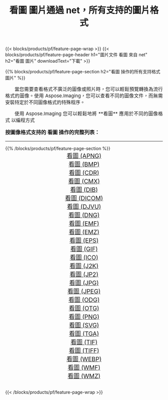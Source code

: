 ﻿---
title: 看圖 圖片通過 net，所有支持的圖片格式 
weight: 3920
url: /zh-hant/net/viewer/ 
lang: zh-hant
langdirlevel: 2
locales: zh-hans,ja,it,ru,de,es,fr,nl,id,lt,pl,pt,vi,tr,ko,zh-hant,ar,hi,th,sv,cs,uk,he
description: 使用 Aspose.Imaging 你可以輕鬆地通過 net 獲取 看圖 圖像
---

{{< blocks/products/pf/feature-page-wrap >}}
{{< blocks/products/pf/feature-page-header h1="圖片文件 看圖 來自 net" h2="看圖 圖片" downloadText="下載" >}}


{{% blocks/products/pf/feature-page-section  h2="看圖 操作的所有支持格式 圖片" %}}
<p align="justify" style="text-indent:2em;font-size:15px;">
當您需要查看格式不廣泛的圖像或照片時，您可以輕鬆預覽轉換為流行格式的圖像。使用 Aspose.Imaging，您可以查看不同的圖像文件，而無需安裝特定於不同圖像格式的特殊程序。
</p>
<p align="justify" style="text-indent:2em;font-size:15px;">
使用 Aspose.Imaging 您可以輕鬆地將 **看圖** 應用於不同的圖像格式 以編程方式
</p>
<h3 style="margin-top:16px;">
按圖像格式支持的 看圖 操作的完整列表：
</h3>
<hr/>
{{% /blocks/products/pf/feature-page-section %}}
<div class="container-fluid productfamilypage bg-gray">
    <div class="convertypes bg-gray agp-content section">
        <div class="container">
		<div class="row other-converters" style="gap: 10px;font-size: 19px;text-align:center;">
		    <div class='col-md-3 other-converter remove-lp remove-rp'><a href="/imaging/zh-hant/net/viewer/apng/" style="padding:15px;">看圖 (APNG)</a></div><div class='col-md-3 other-converter remove-lp remove-rp'><a href="/imaging/zh-hant/net/viewer/bmp/" style="padding:15px;">看圖 (BMP)</a></div><div class='col-md-3 other-converter remove-lp remove-rp'><a href="/imaging/zh-hant/net/viewer/cdr/" style="padding:15px;">看圖 (CDR)</a></div><div class='col-md-3 other-converter remove-lp remove-rp'><a href="/imaging/zh-hant/net/viewer/cmx/" style="padding:15px;">看圖 (CMX)</a></div><div class='col-md-3 other-converter remove-lp remove-rp'><a href="/imaging/zh-hant/net/viewer/dib/" style="padding:15px;">看圖 (DIB)</a></div><div class='col-md-3 other-converter remove-lp remove-rp'><a href="/imaging/zh-hant/net/viewer/dicom/" style="padding:15px;">看圖 (DICOM)</a></div><div class='col-md-3 other-converter remove-lp remove-rp'><a href="/imaging/zh-hant/net/viewer/djvu/" style="padding:15px;">看圖 (DJVU)</a></div><div class='col-md-3 other-converter remove-lp remove-rp'><a href="/imaging/zh-hant/net/viewer/dng/" style="padding:15px;">看圖 (DNG)</a></div><div class='col-md-3 other-converter remove-lp remove-rp'><a href="/imaging/zh-hant/net/viewer/emf/" style="padding:15px;">看圖 (EMF)</a></div><div class='col-md-3 other-converter remove-lp remove-rp'><a href="/imaging/zh-hant/net/viewer/emz/" style="padding:15px;">看圖 (EMZ)</a></div><div class='col-md-3 other-converter remove-lp remove-rp'><a href="/imaging/zh-hant/net/viewer/eps/" style="padding:15px;">看圖 (EPS)</a></div><div class='col-md-3 other-converter remove-lp remove-rp'><a href="/imaging/zh-hant/net/viewer/gif/" style="padding:15px;">看圖 (GIF)</a></div><div class='col-md-3 other-converter remove-lp remove-rp'><a href="/imaging/zh-hant/net/viewer/ico/" style="padding:15px;">看圖 (ICO)</a></div><div class='col-md-3 other-converter remove-lp remove-rp'><a href="/imaging/zh-hant/net/viewer/j2k/" style="padding:15px;">看圖 (J2K)</a></div><div class='col-md-3 other-converter remove-lp remove-rp'><a href="/imaging/zh-hant/net/viewer/jp2/" style="padding:15px;">看圖 (JP2)</a></div><div class='col-md-3 other-converter remove-lp remove-rp'><a href="/imaging/zh-hant/net/viewer/jpg/" style="padding:15px;">看圖 (JPG)</a></div><div class='col-md-3 other-converter remove-lp remove-rp'><a href="/imaging/zh-hant/net/viewer/jpeg/" style="padding:15px;">看圖 (JPEG)</a></div><div class='col-md-3 other-converter remove-lp remove-rp'><a href="/imaging/zh-hant/net/viewer/odg/" style="padding:15px;">看圖 (ODG)</a></div><div class='col-md-3 other-converter remove-lp remove-rp'><a href="/imaging/zh-hant/net/viewer/otg/" style="padding:15px;">看圖 (OTG)</a></div><div class='col-md-3 other-converter remove-lp remove-rp'><a href="/imaging/zh-hant/net/viewer/png/" style="padding:15px;">看圖 (PNG)</a></div><div class='col-md-3 other-converter remove-lp remove-rp'><a href="/imaging/zh-hant/net/viewer/svg/" style="padding:15px;">看圖 (SVG)</a></div><div class='col-md-3 other-converter remove-lp remove-rp'><a href="/imaging/zh-hant/net/viewer/tga/" style="padding:15px;">看圖 (TGA)</a></div><div class='col-md-3 other-converter remove-lp remove-rp'><a href="/imaging/zh-hant/net/viewer/tif/" style="padding:15px;">看圖 (TIF)</a></div><div class='col-md-3 other-converter remove-lp remove-rp'><a href="/imaging/zh-hant/net/viewer/tiff/" style="padding:15px;">看圖 (TIFF)</a></div><div class='col-md-3 other-converter remove-lp remove-rp'><a href="/imaging/zh-hant/net/viewer/webp/" style="padding:15px;">看圖 (WEBP)</a></div><div class='col-md-3 other-converter remove-lp remove-rp'><a href="/imaging/zh-hant/net/viewer/wmf/" style="padding:15px;">看圖 (WMF)</a></div><div class='col-md-3 other-converter remove-lp remove-rp'><a href="/imaging/zh-hant/net/viewer/wmz/" style="padding:15px;">看圖 (WMZ)</a></div>
                </div>
        </div>
    </div>
</div>
<br/>

{{< /blocks/products/pf/feature-page-wrap >}}
